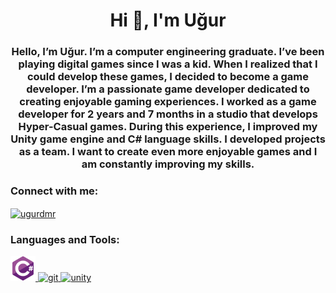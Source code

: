 

<h1 align="center">Hi 👋, I'm Uğur </h1>
<h3 align="center">Hello, I’m Uğur. I’m a computer engineering graduate. I’ve been playing digital games since I was a kid. When I realized that I could develop these games, I decided to become a game developer. I’m a passionate game developer dedicated to creating enjoyable gaming experiences. I worked as a game developer for 2 years and 7 months in a studio that develops Hyper-Casual games. During this experience, I improved my Unity game engine and C# language skills. I developed projects as a team. I want to create even more enjoyable games and I am constantly improving my skills.</h3>

<h3 align="left">Connect with me:</h3>
<p align="left">
<a href="https://linkedin.com/in/ugurdmr" target="blank"><img align="center" src="https://raw.githubusercontent.com/rahuldkjain/github-profile-readme-generator/master/src/images/icons/Social/linked-in-alt.svg" alt="ugurdmr" height="30" width="40" /></a>
</p>

<h3 align="left">Languages and Tools:</h3>
<p align="left"> <a href="https://www.w3schools.com/cs/" target="_blank" rel="noreferrer"> <img src="https://raw.githubusercontent.com/devicons/devicon/master/icons/csharp/csharp-original.svg" alt="csharp" width="40" height="40"/> </a> <a href="https://git-scm.com/" target="_blank" rel="noreferrer"> <img src="https://www.vectorlogo.zone/logos/git-scm/git-scm-icon.svg" alt="git" width="40" height="40"/> </a> <a href="https://unity.com/" target="_blank" rel="noreferrer"> <img src="https://www.vectorlogo.zone/logos/unity3d/unity3d-icon.svg" alt="unity" width="40" height="40"/> </a> </p>
